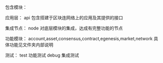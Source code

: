 包含模块：

应用层：
api 包含搭建于区块连网络上的应用及其提供的接口

集成节点：
node 对底层模块的集成，达成有完整功能的节点


功能模块：
account,asset,consensus,contract,egenesis,market,network
具体功能见文件夹内部说明

测试：
test 功能测试
debug 集成测试

